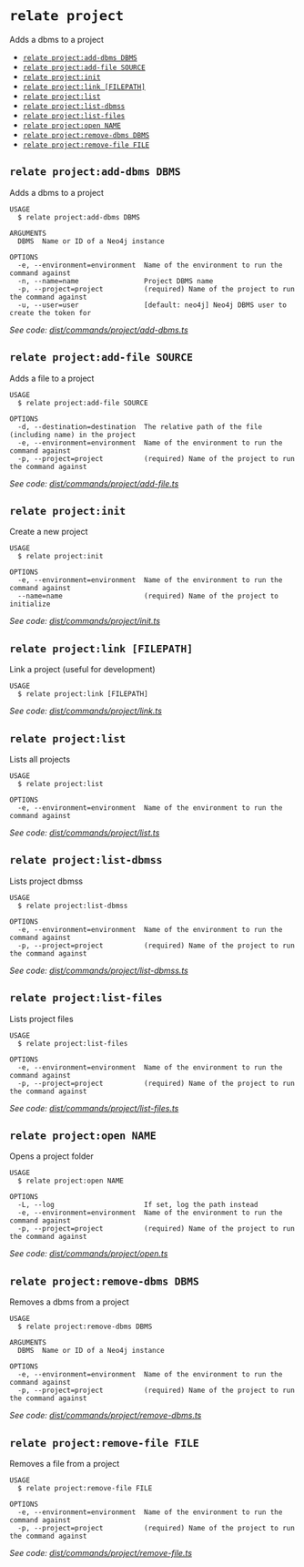 `relate project`
================

Adds a dbms to a project

* [`relate project:add-dbms DBMS`](#relate-projectadd-dbms-dbms)
* [`relate project:add-file SOURCE`](#relate-projectadd-file-source)
* [`relate project:init`](#relate-projectinit)
* [`relate project:link [FILEPATH]`](#relate-projectlink-filepath)
* [`relate project:list`](#relate-projectlist)
* [`relate project:list-dbmss`](#relate-projectlist-dbmss)
* [`relate project:list-files`](#relate-projectlist-files)
* [`relate project:open NAME`](#relate-projectopen-name)
* [`relate project:remove-dbms DBMS`](#relate-projectremove-dbms-dbms)
* [`relate project:remove-file FILE`](#relate-projectremove-file-file)

## `relate project:add-dbms DBMS`

Adds a dbms to a project

```
USAGE
  $ relate project:add-dbms DBMS

ARGUMENTS
  DBMS  Name or ID of a Neo4j instance

OPTIONS
  -e, --environment=environment  Name of the environment to run the command against
  -n, --name=name                Project DBMS name
  -p, --project=project          (required) Name of the project to run the command against
  -u, --user=user                [default: neo4j] Neo4j DBMS user to create the token for
```

_See code: [dist/commands/project/add-dbms.ts](https://github.com/neo-technology/relate/blob/v1.0.1-alpha.0/dist/commands/project/add-dbms.ts)_

## `relate project:add-file SOURCE`

Adds a file to a project

```
USAGE
  $ relate project:add-file SOURCE

OPTIONS
  -d, --destination=destination  The relative path of the file (including name) in the project
  -e, --environment=environment  Name of the environment to run the command against
  -p, --project=project          (required) Name of the project to run the command against
```

_See code: [dist/commands/project/add-file.ts](https://github.com/neo-technology/relate/blob/v1.0.1-alpha.0/dist/commands/project/add-file.ts)_

## `relate project:init`

Create a new project

```
USAGE
  $ relate project:init

OPTIONS
  -e, --environment=environment  Name of the environment to run the command against
  --name=name                    (required) Name of the project to initialize
```

_See code: [dist/commands/project/init.ts](https://github.com/neo-technology/relate/blob/v1.0.1-alpha.0/dist/commands/project/init.ts)_

## `relate project:link [FILEPATH]`

Link a project (useful for development)

```
USAGE
  $ relate project:link [FILEPATH]
```

_See code: [dist/commands/project/link.ts](https://github.com/neo-technology/relate/blob/v1.0.1-alpha.0/dist/commands/project/link.ts)_

## `relate project:list`

Lists all projects

```
USAGE
  $ relate project:list

OPTIONS
  -e, --environment=environment  Name of the environment to run the command against
```

_See code: [dist/commands/project/list.ts](https://github.com/neo-technology/relate/blob/v1.0.1-alpha.0/dist/commands/project/list.ts)_

## `relate project:list-dbmss`

Lists project dbmss

```
USAGE
  $ relate project:list-dbmss

OPTIONS
  -e, --environment=environment  Name of the environment to run the command against
  -p, --project=project          (required) Name of the project to run the command against
```

_See code: [dist/commands/project/list-dbmss.ts](https://github.com/neo-technology/relate/blob/v1.0.1-alpha.0/dist/commands/project/list-dbmss.ts)_

## `relate project:list-files`

Lists project files

```
USAGE
  $ relate project:list-files

OPTIONS
  -e, --environment=environment  Name of the environment to run the command against
  -p, --project=project          (required) Name of the project to run the command against
```

_See code: [dist/commands/project/list-files.ts](https://github.com/neo-technology/relate/blob/v1.0.1-alpha.0/dist/commands/project/list-files.ts)_

## `relate project:open NAME`

Opens a project folder

```
USAGE
  $ relate project:open NAME

OPTIONS
  -L, --log                      If set, log the path instead
  -e, --environment=environment  Name of the environment to run the command against
  -p, --project=project          (required) Name of the project to run the command against
```

_See code: [dist/commands/project/open.ts](https://github.com/neo-technology/relate/blob/v1.0.1-alpha.0/dist/commands/project/open.ts)_

## `relate project:remove-dbms DBMS`

Removes a dbms from a project

```
USAGE
  $ relate project:remove-dbms DBMS

ARGUMENTS
  DBMS  Name or ID of a Neo4j instance

OPTIONS
  -e, --environment=environment  Name of the environment to run the command against
  -p, --project=project          (required) Name of the project to run the command against
```

_See code: [dist/commands/project/remove-dbms.ts](https://github.com/neo-technology/relate/blob/v1.0.1-alpha.0/dist/commands/project/remove-dbms.ts)_

## `relate project:remove-file FILE`

Removes a file from a project

```
USAGE
  $ relate project:remove-file FILE

OPTIONS
  -e, --environment=environment  Name of the environment to run the command against
  -p, --project=project          (required) Name of the project to run the command against
```

_See code: [dist/commands/project/remove-file.ts](https://github.com/neo-technology/relate/blob/v1.0.1-alpha.0/dist/commands/project/remove-file.ts)_
